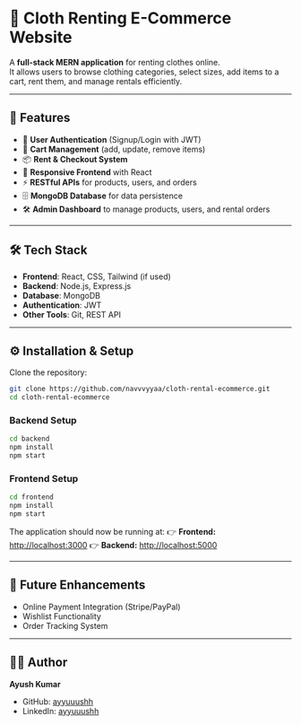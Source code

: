 # 👕 Cloth Renting E-Commerce Website

A **full-stack MERN application** for renting clothes online.  
It allows users to browse clothing categories, select sizes, add items to a cart, rent them, and manage rentals efficiently.  

---

## 🚀 Features

- 🔐 **User Authentication** (Signup/Login with JWT)  
- 🛒 **Cart Management** (add, update, remove items)  
- 📦 **Rent & Checkout System**  
- 📱 **Responsive Frontend** with React  
- ⚡ **RESTful APIs** for products, users, and orders  
- 🗄️ **MongoDB Database** for data persistence  
- 🛠️ **Admin Dashboard** to manage products, users, and rental orders  

---

## 🛠️ Tech Stack

- **Frontend**: React, CSS, Tailwind (if used)  
- **Backend**: Node.js, Express.js  
- **Database**: MongoDB  
- **Authentication**: JWT  
- **Other Tools**: Git, REST API  

---

## ⚙️ Installation & Setup

Clone the repository:

```bash
git clone https://github.com/navvvyyaa/cloth-rental-ecommerce.git
cd cloth-rental-ecommerce
```

### Backend Setup

```bash
cd backend
npm install
npm start
```

### Frontend Setup

```bash
cd frontend
npm install
npm start
```

The application should now be running at:
👉 **Frontend:** [http://localhost:3000](http://localhost:3000)
👉 **Backend:** [http://localhost:5000](http://localhost:5000)

---

## 🔮 Future Enhancements

* Online Payment Integration (Stripe/PayPal)
* Wishlist Functionality
* Order Tracking System

---

## 👩‍💻 Author

**Ayush Kumar**

* GitHub: [ayyuuushh](https://github.com/ayyuuushh)
* LinkedIn: [ayyuuushh](https://www.linkedin.com/in/ayyuuushh/)


